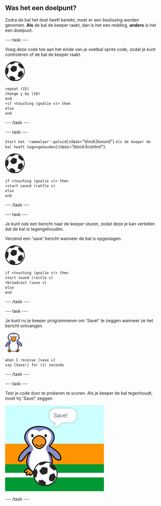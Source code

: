 ## Was het een doelpunt?

Zodra de bal het doel heeft bereikt, moet er een beslissing worden genomen. __Als__ de bal de keeper raakt, dan is het een redding, __anders__ is het een doelpunt.

--- task ---

Voeg deze code toe aan het einde van je voetbal sprite code, zodat je kunt controleren of de bal de keeper raakt.

![voetbal sprite](images/football-sprite.png)

```blocks3
repeat (15)
change y by (10)
end
+if <touching (goalie v)> then
else
end
```

--- /task ---

--- task ---

`Start het 'rammelaar'-geluid`{:class="block3sound"} `als de keeper de bal heeft tegengehouden`{:class="block3control"}.

![voetbal sprite](images/football-sprite.png)

```blocks3
if <touching (goalie v)> then
+start sound (rattle v)
else
end
```

--- /task ---

--- task ---

Je kunt ook een bericht naar de keeper sturen, zodat deze je kan vertellen dat de bal is tegengehouden.

Verzend een 'save' bericht wanneer de bal is opgeslagen.

![voetbal sprite](images/football-sprite.png)

```blocks3
if <touching (goalie v)> then
start sound (rattle v)
+broadcast (save v)
else
end
```

--- /task ---

--- task ---

Je kunt nu je keeper programmeren om 'Save!' te zeggen wanneer ze het bericht ontvangen.

![keeper sprite](images/goalie-sprite.png)

```blocks3
when I receive [save v]
say [Save!] for (1) seconds
```

--- /task ---

--- task ---

Test je code door te proberen te scoren. Als je keeper de bal tegenhoudt, moet hij 'Save!' zeggen.

![schermafbeelding](images/goalie-save-test.png)

--- /task ---
